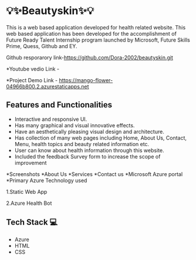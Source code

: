 # 💡✨Beautyskin✨💡

This is a web based application developed for health related  website.
This web based application has been developed for the accomplishment of Future Ready Talent Internship program launched by Microsoft, Future Skills Prime, Quess, Github and EY.
 
Github resporarory link-https://github.com/Dora-2002/beautyskin.git

*Youtube vedio Link    -

*Project Demo Link     - https://mango-flower-04966b800.2.azurestaticapps.net

## Features and Functionalities ##

- Interactive and responsive UI.
- Has many graphical and visual innovative effects.
- Have an aesthetically pleasing visual design and architecture.
- Has collection of many web pages including Home, About Us, Contact, Menu, health topics and beauty related information etc.
- User can know about health information through this website.
- Included the feedback Survey form to increase the scope of improvement 

*Screenshots
*About Us 
*Services
*Contact us
*Microsoft Azure portal
*Primary Azure Technology used

1.Static Web App

2.Azure Health Bot

## Tech Stack 💻

- Azure
- HTML
- CSS
